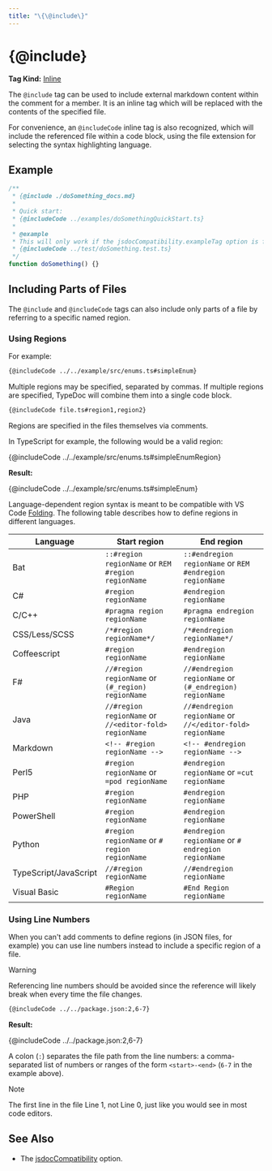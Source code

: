 ```yaml
---
title: "\{\@include\}"
---
```


# \{\@include\}

**Tag Kind:** [Inline](../tags.md#inline-tags)

The `@include` tag can be used to include external markdown content within
the comment for a member. It is an inline tag which will be replaced with the
contents of the specified file.

For convenience, an `@includeCode` inline tag is also recognized, which will
include the referenced file within a code block, using the file extension for
selecting the syntax highlighting language.

## Example

```ts
/**
 * {@include ./doSomething_docs.md}
 *
 * Quick start:
 * {@includeCode ../examples/doSomethingQuickStart.ts}
 *
 * @example
 * This will only work if the jsdocCompatibility.exampleTag option is false
 * {@includeCode ../test/doSomething.test.ts}
 */
function doSomething() {}
```

<!-- #region includePartsOfFiles -->

## Including Parts of Files

The `@include` and `@includeCode` tags can also include only parts of a file by referring to a specific named region.

### Using Regions

For example:

```md
{@includeCode ../../example/src/enums.ts#simpleEnum}
```

Multiple regions may be specified, separated by commas. If multiple regions are
specified, TypeDoc will combine them into a single code block.

```md
{@includeCode file.ts#region1,region2}
```

Regions are specified in the files themselves via comments.

In TypeScript for example, the following would be a valid region:

{@includeCode ../../example/src/enums.ts#simpleEnumRegion}

**Result:**

{@includeCode ../../example/src/enums.ts#simpleEnum}

Language-dependent region syntax is meant to be compatible with VS Code
[Folding](https://code.visualstudio.com/docs/editor/codebasics#_folding).
The following table describes how to define regions in different languages.

| Language              | Start region                                           | End region                                                 |
| --------------------- | ------------------------------------------------------ | ---------------------------------------------------------- |
| Bat                   | `::#region regionName` or `REM #region regionName`     | `::#endregion regionName` or `REM #endregion regionName`   |
| C#                    | `#region regionName`                                   | `#endregion regionName`                                    |
| C/C++                 | `#pragma region regionName`                            | `#pragma endregion regionName`                             |
| CSS/Less/SCSS         | `/*#region regionName*/`                               | `/*#endregion regionName*/`                                |
| Coffeescript          | `#region regionName`                                   | `#endregion regionName`                                    |
| F#                    | `//#region regionName` or `(#_region) regionName`      | `//#endregion regionName` or `(#_endregion) regionName`    |
| Java                  | `//#region regionName` or `//<editor-fold> regionName` | `//#endregion regionName` or `//</editor-fold> regionName` |
| Markdown              | `<!-- #region regionName -->`                          | `<!-- #endregion regionName -->`                           |
| Perl5                 | `#region regionName` or `=pod regionName`              | `#endregion regionName` or `=cut regionName`               |
| PHP                   | `#region regionName`                                   | `#endregion regionName`                                    |
| PowerShell            | `#region regionName`                                   | `#endregion regionName`                                    |
| Python                | `#region regionName` or `# region regionName`          | `#endregion regionName` or `# endregion regionName`        |
| TypeScript/JavaScript | `//#region regionName`                                 | `//#endregion regionName`                                  |
| Visual Basic          | `#Region regionName`                                   | `#End Region regionName`                                   |

### Using Line Numbers

When you can't add comments to define regions (in JSON files, for example) you can use line numbers instead to include a specific region of a file.

> [!warning]
> Referencing line numbers should be avoided since the reference will likely break when every time the file changes.

```md
{@includeCode ../../package.json:2,6-7}
```

**Result:**

{@includeCode ../../package.json:2,6-7}

A colon (`:`) separates the file path from the line numbers: a comma-separated list of numbers or ranges of the form `<start>-<end>` (`6-7` in the example above).

> [!note]
> The first line in the file Line 1, not Line 0, just like you would see in most code editors.

<!-- #endregion includePartsOfFiles -->

## See Also

-   The [jsdocCompatibility](../options/comments.md#jsdoccompatibility) option.

